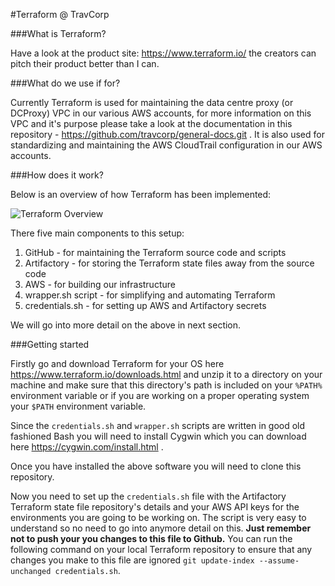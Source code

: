 #Terraform @ TravCorp

###What is Terraform?

Have a look at the product site: https://www.terraform.io/ the creators can pitch their product better than I can.

###What do we use if for?

Currently Terraform is used for maintaining the data centre proxy (or DCProxy) VPC in our various AWS accounts, for more information on  this VPC and it's purpose please take a look at the documentation in this repository - https://github.com/travcorp/general-docs.git . It is also used for standardizing and maintaining the AWS CloudTrail configuration in our AWS accounts.

###How does it work?

Below is an overview of how Terraform has been implemented:

![Terraform Overview](images/terraform_overview.png "Terraform Overview")

There five main components to this setup:

1. GitHub - for maintaining the Terraform source code and scripts
2. Artifactory - for storing the Terraform state files away from the source code
3. AWS - for building our infrastructure
4. wrapper.sh script - for simplifying and automating Terraform
5. credentials.sh - for setting up AWS and Artifactory secrets

We will go into more detail on the above in next section.

###Getting started

Firstly go and download Terraform for your OS here https://www.terraform.io/downloads.html and unzip it to a directory on your machine and make sure that this directory's path is included on your `%PATH%` environment variable or if you are working on a proper operating system your `$PATH` environment variable.

Since the `credentials.sh` and `wrapper.sh` scripts are written in good old fashioned Bash you will need to install Cygwin which you can download here https://cygwin.com/install.html .

Once you have installed the above software you will need to clone this repository.

Now you need to set up the `credentials.sh` file with the Artifactory Terraform state file repository's details and your AWS API keys for the environments you are going to be working on. The script is very easy to understand so no need to go into anymore detail on this. **Just remember not to push your you changes to this file to Github.** You can run the following command on your local Terraform repository to ensure that any changes you make to this file are ignored `git update-index --assume-unchanged credentials.sh`.
